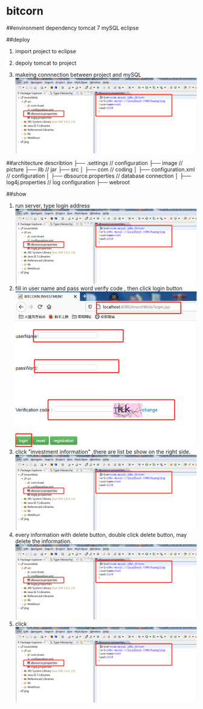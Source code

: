 # bitcorn



##environment dependency
tomcat 7
mySQL
eclipse

##deploy 
1. import project to eclipse

2. depoly tomcat to project

3. makeing connnection between project and mySQL 
![](https://github.com/jinghuang0010/bitcorn/blob/main/image/4131ea8f4a77b7a9a25e86f59cfc07b.png)


##architecture describtion
├── .settings                    // configuration
├── image                        // picture
├── ilb                          // jar
├── src 
│   ├── com                      // coding
│   ├── configuration.xml        // configuration
│   ├── dbsource.properties      // database connection
│   ├── log4j.properties         // log configuration
├── webroot                           




##show
1. run server, type login address
 ![](https://github.com/jinghuang0010/bitcorn/blob/main/image/4131ea8f4a77b7a9a25e86f59cfc07b.png)
2. fill in user name and pass word verify code , then click login button
![](https://github.com/jinghuang0010/bitcorn/blob/main/image/%E5%BE%AE%E4%BF%A1%E5%9B%BE%E7%89%87_20210208105211.png)
3. click "investment information" ,there are list be show on the right side.
![](https://github.com/jinghuang0010/bitcorn/blob/main/image/4131ea8f4a77b7a9a25e86f59cfc07b.png)
4. every information with delete button, double click delete button, may delete the information.
![](https://github.com/jinghuang0010/bitcorn/blob/main/image/4131ea8f4a77b7a9a25e86f59cfc07b.png)
5. click 
![](https://github.com/jinghuang0010/bitcorn/blob/main/image/4131ea8f4a77b7a9a25e86f59cfc07b.png)

